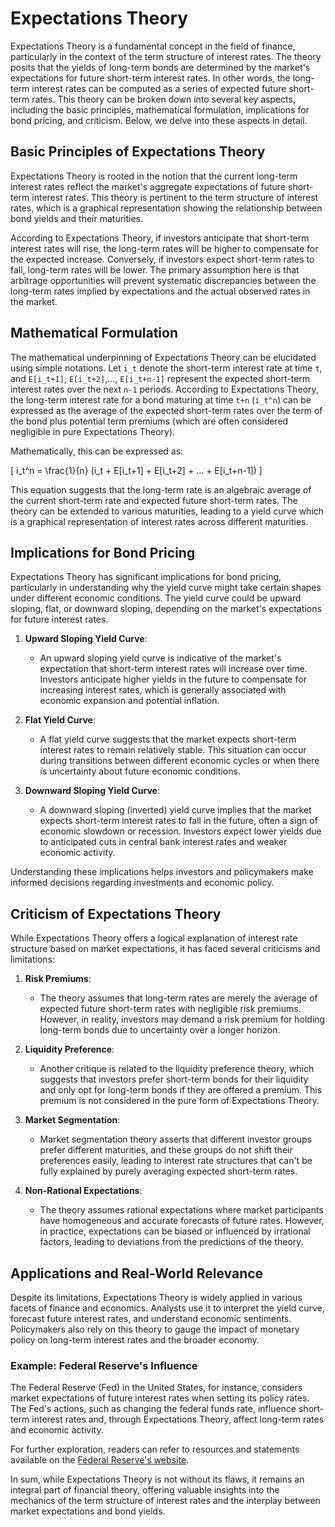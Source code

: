 # Expectations Theory

Expectations Theory is a fundamental concept in the field of finance, particularly in the context of the term structure of interest rates. The theory posits that the yields of long-term bonds are determined by the market's expectations for future short-term interest rates. In other words, the long-term interest rates can be computed as a series of expected future short-term rates. This theory can be broken down into several key aspects, including the basic principles, mathematical formulation, implications for bond pricing, and criticism. Below, we delve into these aspects in detail.

## Basic Principles of Expectations Theory

Expectations Theory is rooted in the notion that the current long-term interest rates reflect the market's aggregate expectations of future short-term interest rates. This theory is pertinent to the term structure of interest rates, which is a graphical representation showing the relationship between bond yields and their maturities.

According to Expectations Theory, if investors anticipate that short-term interest rates will rise, the long-term rates will be higher to compensate for the expected increase. Conversely, if investors expect short-term rates to fall, long-term rates will be lower. The primary assumption here is that arbitrage opportunities will prevent systematic discrepancies between the long-term rates implied by expectations and the actual observed rates in the market.

## Mathematical Formulation

The mathematical underpinning of Expectations Theory can be elucidated using simple notations. Let `i_t` denote the short-term interest rate at time `t`, and `E[i_t+1]`, `E[i_t+2]`,..., `E[i_t+n-1]` represent the expected short-term interest rates over the next `n-1` periods. According to Expectations Theory, the long-term interest rate for a bond maturing at time `t+n` (`i_t^n`) can be expressed as the average of the expected short-term rates over the term of the bond plus potential term premiums (which are often considered negligible in pure Expectations Theory).

Mathematically, this can be expressed as:

\[ i_t^n = \frac{1}{n} (i_t + E[i_t+1] + E[i_t+2] + ... + E[i_t+n-1]) \]

This equation suggests that the long-term rate is an algebraic average of the current short-term rate and expected future short-term rates. The theory can be extended to various maturities, leading to a yield curve which is a graphical representation of interest rates across different maturities.

## Implications for Bond Pricing

Expectations Theory has significant implications for bond pricing, particularly in understanding why the yield curve might take certain shapes under different economic conditions. The yield curve could be upward sloping, flat, or downward sloping, depending on the market's expectations for future interest rates.

1. **Upward Sloping Yield Curve**:
    - An upward sloping yield curve is indicative of the market's expectation that short-term interest rates will increase over time. Investors anticipate higher yields in the future to compensate for increasing interest rates, which is generally associated with economic expansion and potential inflation.

2. **Flat Yield Curve**:
    - A flat yield curve suggests that the market expects short-term interest rates to remain relatively stable. This situation can occur during transitions between different economic cycles or when there is uncertainty about future economic conditions.

3. **Downward Sloping Yield Curve**:
    - A downward sloping (inverted) yield curve implies that the market expects short-term interest rates to fall in the future, often a sign of economic slowdown or recession. Investors expect lower yields due to anticipated cuts in central bank interest rates and weaker economic activity.

Understanding these implications helps investors and policymakers make informed decisions regarding investments and economic policy.

## Criticism of Expectations Theory

While Expectations Theory offers a logical explanation of interest rate structure based on market expectations, it has faced several criticisms and limitations:

1. **Risk Premiums**:
    - The theory assumes that long-term rates are merely the average of expected future short-term rates with negligible risk premiums. However, in reality, investors may demand a risk premium for holding long-term bonds due to uncertainty over a longer horizon.

2. **Liquidity Preference**:
    - Another critique is related to the liquidity preference theory, which suggests that investors prefer short-term bonds for their liquidity and only opt for long-term bonds if they are offered a premium. This premium is not considered in the pure form of Expectations Theory.

3. **Market Segmentation**:
    - Market segmentation theory asserts that different investor groups prefer different maturities, and these groups do not shift their preferences easily, leading to interest rate structures that can't be fully explained by purely averaging expected short-term rates.

4. **Non-Rational Expectations**:
    - The theory assumes rational expectations where market participants have homogeneous and accurate forecasts of future rates. However, in practice, expectations can be biased or influenced by irrational factors, leading to deviations from the predictions of the theory.

## Applications and Real-World Relevance

Despite its limitations, Expectations Theory is widely applied in various facets of finance and economics. Analysts use it to interpret the yield curve, forecast future interest rates, and understand economic sentiments. Policymakers also rely on this theory to gauge the impact of monetary policy on long-term interest rates and the broader economy.

### Example: Federal Reserve's Influence

The Federal Reserve (Fed) in the United States, for instance, considers market expectations of future interest rates when setting its policy rates. The Fed's actions, such as changing the federal funds rate, influence short-term interest rates and, through Expectations Theory, affect long-term rates and economic activity.

For further exploration, readers can refer to resources and statements available on the [Federal Reserve's website](https://www.federalreserve.gov/).

In sum, while Expectations Theory is not without its flaws, it remains an integral part of financial theory, offering valuable insights into the mechanics of the term structure of interest rates and the interplay between market expectations and bond yields.
